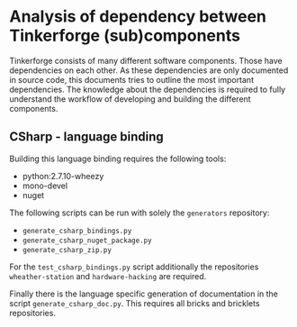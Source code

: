 # Analysis of dependency between Tinkerforge (sub)components

Tinkerforge consists of many different software components. Those have dependencies on each other. As these dependencies are only documented in source code, this documents tries to outline the most important dependencies. The knowledge about the dependencies is required to fully understand the workflow of developing and building the different components.

## CSharp - language binding

Building this language binding requires the following tools:

-	python:2.7.10-wheezy
-	mono-devel
-	nuget

The following scripts can be run with solely the `generators` repository:

-	`generate_csharp_bindings.py`
-	`generate_csharp_nuget_package.py`
-	`generate_csharp_zip.py`

For the `test_csharp_bindings.py` script additionally the repositories `wheather-station` and `hardware-hacking` are required.

Finally there is the language specific generation of documentation in the script `generate_csharp_doc.py`. This requires all bricks and bricklets repositories.
